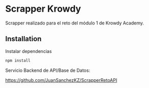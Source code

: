 # Scrapper Krowdy

Scrapper realizado para el reto del módulo 1 de Krowdy Academy.

## Installation

Instalar dependencias

```bash
npm install
```

Servicio Backend de API/Base de Datos:

https://github.com/JuanSanchezKZ/ScrapperRetoAPI
